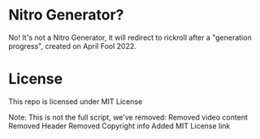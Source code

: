 # Nitro Generator?

No! It's not a Nitro Generator, it will redirect to rickroll after a "generation progress", created on April Fool 2022.

# License
This repo is licensed under MIT License

Note: This is not the full script, we've removed:
Removed video content
Removed Header
Removed Copyright info
Added MIT License link
